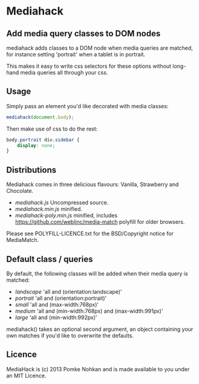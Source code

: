 Mediahack
=========

Add media query classes to DOM nodes
------------------------------------

mediahack adds classes to a DOM node when media queries
are matched, for instance setting 'portrait' when a tablet
is in portrait.

This makes it easy to write css selectors for these options
without long-hand media queries all through your css.

Usage
-----

Simply pass an element you'd like decorated with media classes:

```javascript
mediahack(document.body);
```

Then make use of css to do the rest:

```css
body.portrait div.sidebar {
    display: none;
}
```

Distributions
-------------

Mediahack comes in three delicious flavours: Vanilla, Strawberry and Chocolate.

* *mediahack.js*  Uncompressed source.
* *mediahack.min.js*  minified.
* *mediahack-poly.min.js*  minified, includes https://github.com/weblinc/media-match polyfill for older browsers.

Please see POLYFILL-LICENCE.txt for the BSD/Copyright notice for MediaMatch.


Default class / queries
-----------------------

By default, the following classes will be added when their media query
is matched:

 * *landscape*  'all and (orientation:landscape)'
 * *portrait*  'all and (orientation:portrait)'
 * *small*  'all and (max-width:768px)'
 * *medium*  'all and (min-width:768px) and (max-width:991px)'
 * *large*  'all and (min-width:992px)'

mediahack() takes an optional second argument, an object containing your own
matches if you'd like to overwrite the defaults.

Licence
-------

MediaHack is (c) 2013 Pomke Nohkan and is made available to you under an MIT Licence.

